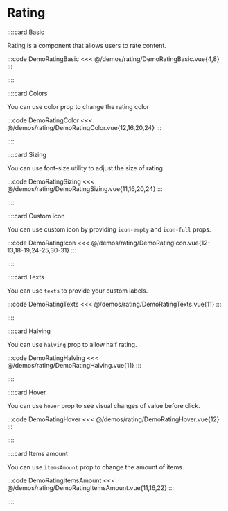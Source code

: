 # Rating

<!-- 👉 Basic -->
::::card Basic

Rating is a component that allows users to rate content.

:::code DemoRatingBasic
<<< @/demos/rating/DemoRatingBasic.vue{4,8}
:::

::::

<!-- 👉 Colors -->
::::card Colors

You can use color prop to change the rating color

:::code DemoRatingColor
<<< @/demos/rating/DemoRatingColor.vue{12,16,20,24}
:::

::::

<!-- 👉 Sizing -->
::::card Sizing

You can use font-size utility to adjust the size of rating.

:::code DemoRatingSizing
<<< @/demos/rating/DemoRatingSizing.vue{11,16,20,24}
:::

::::

<!-- 👉 Custom icon -->
::::card Custom icon

You can use custom icon by providing `icon-empty` and `icon-full` props.

:::code DemoRatingIcon
<<< @/demos/rating/DemoRatingIcon.vue{12-13,18-19,24-25,30-31}
:::

::::

<!-- 👉 Texts -->
::::card Texts

You can use `texts` to provide your custom labels.

:::code DemoRatingTexts
<<< @/demos/rating/DemoRatingTexts.vue{11}
:::

::::

<!-- 👉 Halving -->
::::card Halving

You can use `halving` prop to allow half rating.

:::code DemoRatingHalving
<<< @/demos/rating/DemoRatingHalving.vue{11}
:::

::::

<!-- 👉 Hover -->
::::card Hover

You can use `hover` prop to see visual changes of value before click.

:::code DemoRatingHover
<<< @/demos/rating/DemoRatingHover.vue{12}
:::

::::

<!-- 👉 Items amount -->
::::card Items amount

You can use `itemsAmount` prop to change the amount of items.

:::code DemoRatingItemsAmount
<<< @/demos/rating/DemoRatingItemsAmount.vue{11,16,22}
:::

::::

